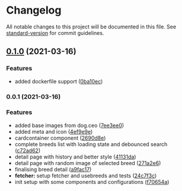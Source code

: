 # Changelog

All notable changes to this project will be documented in this file. See [standard-version](https://github.com/conventional-changelog/standard-version) for commit guidelines.

## [0.1.0](https://github.com/LasaleFamine/breeders/compare/v0.0.1...v0.1.0) (2021-03-16)


### Features

* added dockerfile support ([0ba10ec](https://github.com/LasaleFamine/breeders/commit/0ba10eced4c301826d8410bb9debc1cdaefa200d))

### 0.0.1 (2021-03-16)


### Features

* added base images from dog.ceo ([7ee3ee0](https://github.com/LasaleFamine/breeders/commit/7ee3ee0d0f7843b3006252e274cbf18e97eb3bd2))
* added meta and icon ([4ef9e9e](https://github.com/LasaleFamine/breeders/commit/4ef9e9e82309bcb5d9758e9d3566cdefbe6a7743))
* cardcontainer component ([2690d8e](https://github.com/LasaleFamine/breeders/commit/2690d8e26330c6da1af28664a92bf9f8b5477789))
* complete breeds list with loading state and debounced search ([c72ad62](https://github.com/LasaleFamine/breeders/commit/c72ad6227c9bbac86f8d3d6630b80e55857b9eb6))
* detail page with history and better style ([41131da](https://github.com/LasaleFamine/breeders/commit/41131da7518998822af80d5ad84e1a35086a5c8a))
* detail page with random image of selected breed ([271a2e6](https://github.com/LasaleFamine/breeders/commit/271a2e6141225675806029ddd7859bef25f550c4))
* finalising breed detail  ([a9fac17](https://github.com/LasaleFamine/breeders/commit/a9fac1710a62f5df81d46eb27c14e8cfabfff294))
* **fetcher:** setup fetcher and usebreeds and tests ([24c7f3c](https://github.com/LasaleFamine/breeders/commit/24c7f3cff20330747cde3f73577ca44775a9bfef))
* init setup with some components and configurations ([f70654a](https://github.com/LasaleFamine/breeders/commit/f70654aed9935929871a4bc116b8568e94a5627d))

